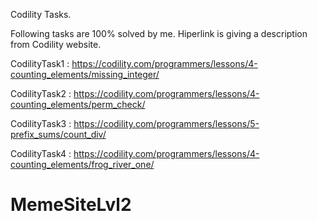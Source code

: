 Codility Tasks.

Following tasks are 100% solved by me. Hiperlink is giving a description from Codility website.

CodilityTask1 : https://codility.com/programmers/lessons/4-counting_elements/missing_integer/

CodilityTask2 : https://codility.com/programmers/lessons/4-counting_elements/perm_check/

CodilityTask3 : https://codility.com/programmers/lessons/5-prefix_sums/count_div/

CodilityTask4 : https://codility.com/programmers/lessons/4-counting_elements/frog_river_one/
# MemeSiteLvl2

